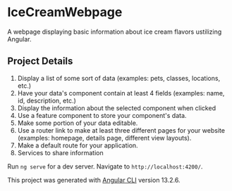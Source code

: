 # IceCreamWebpage
A webpage displaying basic information about ice cream flavors ustilizing Angular.

## Project Details

1. Display a list of some sort of data (examples: pets, classes, locations, etc.)
2. Have your data's component contain at least 4 fields (examples: name, id, description, etc.)
3. Display the information about the selected component when clicked
4. Use a feature component to store your component's data.
5. Make some portion of your data editable.
6. Use a router link to make at least three different pages for your website (examples: homepage, details page, different view layouts).
7. Make a default route for your application.
8. Services to share information

Run `ng serve` for a dev server. Navigate to `http://localhost:4200/`.

This project was generated with [Angular CLI](https://github.com/angular/angular-cli) version 13.2.6.
